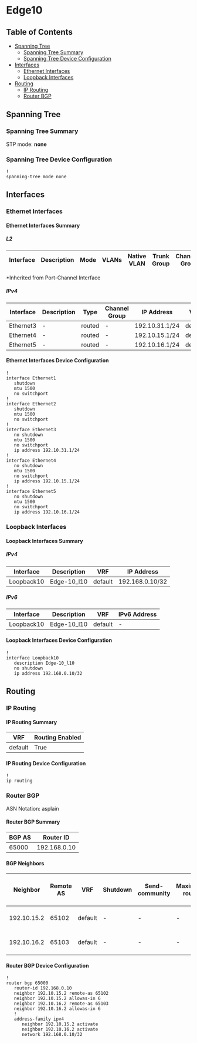 # Edge10

## Table of Contents

- [Spanning Tree](#spanning-tree)
  - [Spanning Tree Summary](#spanning-tree-summary)
  - [Spanning Tree Device Configuration](#spanning-tree-device-configuration)
- [Interfaces](#interfaces)
  - [Ethernet Interfaces](#ethernet-interfaces)
  - [Loopback Interfaces](#loopback-interfaces)
- [Routing](#routing)
  - [IP Routing](#ip-routing)
  - [Router BGP](#router-bgp)

## Spanning Tree

### Spanning Tree Summary

STP mode: **none**

### Spanning Tree Device Configuration

```eos
!
spanning-tree mode none
```

## Interfaces

### Ethernet Interfaces

#### Ethernet Interfaces Summary

##### L2

| Interface | Description | Mode | VLANs | Native VLAN | Trunk Group | Channel-Group |
| --------- | ----------- | ---- | ----- | ----------- | ----------- | ------------- |

*Inherited from Port-Channel Interface

##### IPv4

| Interface | Description | Type | Channel Group | IP Address | VRF |  MTU | Shutdown | ACL In | ACL Out |
| --------- | ----------- | -----| ------------- | ---------- | ----| ---- | -------- | ------ | ------- |
| Ethernet3 | - | routed | - | 192.10.31.1/24 | default | 1500 | False | - | - |
| Ethernet4 | - | routed | - | 192.10.15.1/24 | default | 1500 | False | - | - |
| Ethernet5 | - | routed | - | 192.10.16.1/24 | default | 1500 | False | - | - |

#### Ethernet Interfaces Device Configuration

```eos
!
interface Ethernet1
   shutdown
   mtu 1500
   no switchport
!
interface Ethernet2
   shutdown
   mtu 1500
   no switchport
!
interface Ethernet3
   no shutdown
   mtu 1500
   no switchport
   ip address 192.10.31.1/24
!
interface Ethernet4
   no shutdown
   mtu 1500
   no switchport
   ip address 192.10.15.1/24
!
interface Ethernet5
   no shutdown
   mtu 1500
   no switchport
   ip address 192.10.16.1/24
```

### Loopback Interfaces

#### Loopback Interfaces Summary

##### IPv4

| Interface | Description | VRF | IP Address |
| --------- | ----------- | --- | ---------- |
| Loopback10 | Edge-10_l10 | default | 192.168.0.10/32 |

##### IPv6

| Interface | Description | VRF | IPv6 Address |
| --------- | ----------- | --- | ------------ |
| Loopback10 | Edge-10_l10 | default | - |

#### Loopback Interfaces Device Configuration

```eos
!
interface Loopback10
   description Edge-10_l10
   no shutdown
   ip address 192.168.0.10/32
```

## Routing

### IP Routing

#### IP Routing Summary

| VRF | Routing Enabled |
| --- | --------------- |
| default | True |

#### IP Routing Device Configuration

```eos
!
ip routing
```

### Router BGP

ASN Notation: asplain

#### Router BGP Summary

| BGP AS | Router ID |
| ------ | --------- |
| 65000 | 192.168.0.10 |

#### BGP Neighbors

| Neighbor | Remote AS | VRF | Shutdown | Send-community | Maximum-routes | Allowas-in | BFD | RIB Pre-Policy Retain | Route-Reflector Client | Passive | TTL Max Hops |
| -------- | --------- | --- | -------- | -------------- | -------------- | ---------- | --- | --------------------- | ---------------------- | ------- | ------------ |
| 192.10.15.2 | 65102 | default | - | - | - | Allowed, allowed 6 times | - | - | - | - | - |
| 192.10.16.2 | 65103 | default | - | - | - | Allowed, allowed 6 times | - | - | - | - | - |

#### Router BGP Device Configuration

```eos
!
router bgp 65000
   router-id 192.168.0.10
   neighbor 192.10.15.2 remote-as 65102
   neighbor 192.10.15.2 allowas-in 6
   neighbor 192.10.16.2 remote-as 65103
   neighbor 192.10.16.2 allowas-in 6
   !
   address-family ipv4
      neighbor 192.10.15.2 activate
      neighbor 192.10.16.2 activate
      network 192.168.0.10/32
```
